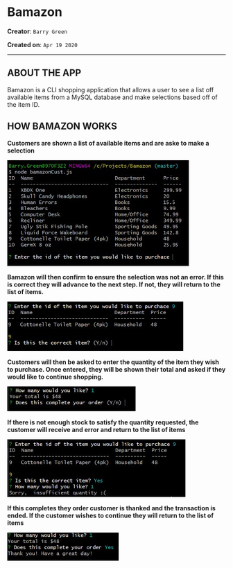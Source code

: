 # Bamazon
**Creator**: `Barry Green`

**Created on**: `Apr 19 2020`
- - -

## ABOUT THE APP
Bamazon is a  CLI shopping application that allows a user to see a list off available items from a MySQL database and make selections based off of the item ID.

## HOW BAMAZON WORKS
**Customers are shown a list of available items and are aske to make a selection**

![Results](/images/display.jpg)

**Bamazon will then confirm to ensure the selection was not an error. If this is correct they will advance to the next step. If not, they will return to the list of items.**

![Results](/images/select.jpg)

**Customers will then be asked to enter the quantity of the item they wish to purchase. Once entered, they will be shown their total and asked if they would like to continue shopping.**

![Results](/images/total.jpg)

**If there is not enough stock to satisfy the quantity requested, the customer will receive and error and return to the list of items**

![Results](/images/oos.jpg)


**If this completes they order customer is thanked and the transaction is ended. If the customer wishes to continue they will return to the list of items**

![Results](/images/ordercomplete.jpg)


